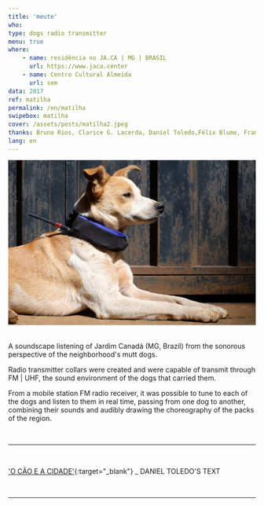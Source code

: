 ```yaml
---
title: 'meute'
who: 
type: dogs radio transmitter
menu: true
where: 
    - name: residência no JA.CA | MG | BRASIL
      url: https://www.jaca.center
    - name: Centro Cultural Almeida
      url: sem
data: 2017
ref: matilha
permalink: /en/matilha
swipebox: matilha
cover: /assets/posts/matilha2.jpeg
thanks: Bruno Rios, Clarice G. Lacerda, Daniel Toledo,Félix Blume, Francisca Caporalli, Joana, Matheus Mesquita, Marina Câmara
lang: en
---
```


<img src="../assets/posts/mat6.jpeg" class="img-border">
<br><br>

A soundscape listening of Jardim Canadá (MG, Brazil) from the sonorous perspective of the neighborhood's mutt dogs.

Radio transmitter collars were created and were capable of transmit through FM | UHF, the sound environment of the dogs that carried them.

From a mobile station FM radio receiver, it was possible to tune to each of the dogs and listen to them in real time, passing from one dog to another, combining their sounds and audibly drawing the choreography of the packs of the region.

<br>

---

<br>

['O CÃO E A CIDADE'](http://www.jaca.center/o-cao-e-a-cidade-2/){:target="_blank"} _ DANIEL TOLEDO'S TEXT

<br>


---


